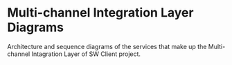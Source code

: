 # Multi-channel Integration Layer Diagrams
Architecture and sequence diagrams of the services that make up the Multi-channel Intagration Layer of SW Client project.
